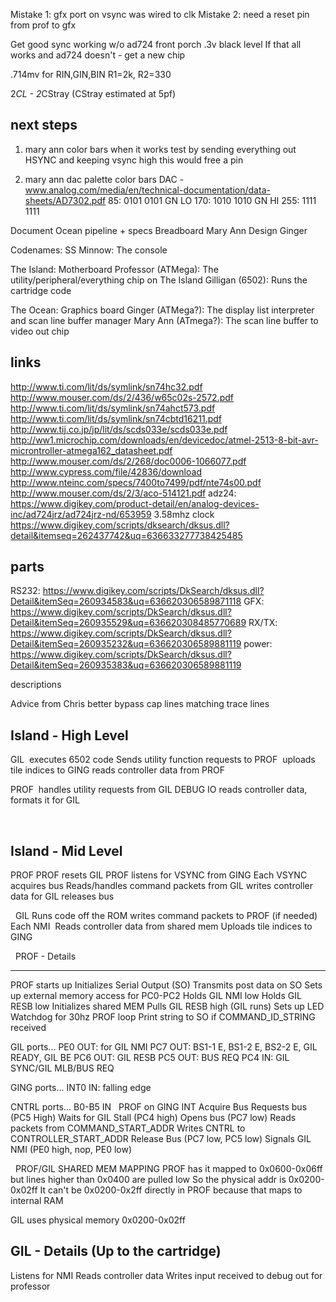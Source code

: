 Mistake 1: gfx port on vsync was wired to clk
Mistake 2: need a reset pin from prof to gfx


Get good sync working w/o ad724
   front porch
   .3v black level
   If that all works and ad724 doesn't - get a new chip

.714mv for RIN,GIN,BIN
   R1=2k, R2=330
   
   
2*CL - 2*CStray (CStray estimated at 5pf)

next steps
----
   1. mary ann color bars
      when it works test by sending everything out HSYNC and keeping vsync high
         this would free a pin
   
   2. mary ann dac palette color bars
      DAC - www.analog.com/media/en/technical-documentation/data-sheets/AD7302.pdf
         85:  0101 0101 GN LO
         170: 1010 1010 GN HI
         255: 1111 1111 

   Document Ocean pipeline + specs
   Breadboard Mary Ann
   Design Ginger
   
Codenames:
   SS Minnow: The console
   
   The Island: Motherboard
      Professor (ATMega): The utility/peripheral/everything chip on The Island
      Gilligan (6502): Runs the cartridge code

   The Ocean: Graphics board
      Ginger (ATMega?): The display list interpreter and scan line buffer manager
      Mary Ann (ATmega?): The scan line buffer to video out chip 

   
links
---
http://www.ti.com/lit/ds/symlink/sn74hc32.pdf
http://www.mouser.com/ds/2/436/w65c02s-2572.pdf
http://www.ti.com/lit/ds/symlink/sn74ahct573.pdf
http://www.ti.com/lit/ds/symlink/sn74cbtd16211.pdf
http://www.tij.co.jp/jp/lit/ds/scds033e/scds033e.pdf
http://ww1.microchip.com/downloads/en/devicedoc/atmel-2513-8-bit-avr-microntroller-atmega162_datasheet.pdf
http://www.mouser.com/ds/2/268/doc0006-1066077.pdf
http://www.cypress.com/file/42836/download
http://www.nteinc.com/specs/7400to7499/pdf/nte74s00.pdf
http://www.mouser.com/ds/2/3/aco-514121.pdf
adz24: https://www.digikey.com/product-detail/en/analog-devices-inc/ad724jrz/ad724jrz-nd/653959
3.58mhz clock https://www.digikey.com/scripts/dksearch/dksus.dll?detail&itemseq=262437742&uq=636633277738425485

parts
---
RS232: https://www.digikey.com/scripts/DkSearch/dksus.dll?Detail&itemSeq=260934583&uq=636620306589871118
GFX: https://www.digikey.com/scripts/DkSearch/dksus.dll?Detail&itemSeq=260935529&uq=636620308485770689
RX/TX: https://www.digikey.com/scripts/DkSearch/dksus.dll?Detail&itemSeq=260935232&uq=636620306589881119
power: https://www.digikey.com/scripts/DkSearch/dksus.dll?Detail&itemSeq=260935383&uq=636620306589881119



descriptions
  
   
Advice from Chris
   better bypass cap lines
   matching trace lines
 

Island - High Level
----
GIL 
   executes 6502 code
   Sends utility function requests to PROF 
   uploads tile indices to GING
   reads controller data from PROF

PROF 
   handles utility requests from GIL
   DEBUG IO
   reads controller data, formats it for GIL

 

Island - Mid Level
----
PROF
   PROF resets GIL
   PROF listens for VSYNC from GING
   Each VSYNC
      acquires bus
      Reads/handles command packets from GIL
      writes controller data for GIL
      releases bus

 
GIL
   Runs code off the ROM
   writes command packets to PROF (if needed)
   Each NMI 
      Reads controller data from shared mem
   Uploads tile indices to GING

 
PROF - Details

---
PROF starts up
   Initializes Serial Output (SO)
   Transmits post data on SO
   Sets up external memory access for PC0-PC2
   Holds GIL NMI low
   Holds GIL RESB low
   Initializes shared MEM
   Pulls GIL RESB high (GIL runs)
   Sets up LED
   Watchdog for 30hz
   PROF loop
   Print string to SO if COMMAND_ID_STRING received

GIL ports...
   PE0 OUT: for GIL NMI
   PC7 OUT: BS1-1 E, BS1-2 E, BS2-2 E, GIL READY, GIL BE
   PC6 OUT: GIL RESB
   PC5 OUT: BUS REQ
   PC4 IN: GIL SYNC/GIL MLB/BUS REQ

GING ports...
   INT0 IN: falling edge

CNTRL ports...
   B0-B5 IN
 
PROF on GING INT
   Acquire Bus
   Requests bus (PC5 High)
   Waits for GIL Stall (PC4 high)
   Opens bus (PC7 low)
   Reads packets from COMMAND_START_ADDR
   Writes CNTRL to CONTROLLER_START_ADDR
   Release Bus (PC7 low, PC5 low)
   Signals GIL NMI (PE0 high, nop, PE0 low)

 
PROF/GIL SHARED MEM MAPPING
   PROF has it mapped to 0x0600-0x06ff but lines higher than 0x0400 are pulled low
      So the physical addr is 0x0200-0x02ff
      It can't be 0x0200-0x2ff directly in PROF because that maps to internal RAM
   
   GIL uses physical memory 0x0200-0x02ff


GIL - Details (Up to the cartridge)
----
   Listens for NMI
   Reads controller data
   Writes input received to debug out for professor



 

 

 